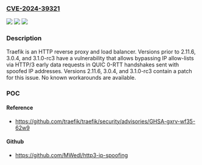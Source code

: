 ### [CVE-2024-39321](https://cve.mitre.org/cgi-bin/cvename.cgi?name=CVE-2024-39321)
![](https://img.shields.io/static/v1?label=Product&message=traefik&color=blue)
![](https://img.shields.io/static/v1?label=Version&message=%3D%20%3C%202.11.6%20&color=brighgreen)
![](https://img.shields.io/static/v1?label=Vulnerability&message=CWE-639%3A%20Authorization%20Bypass%20Through%20User-Controlled%20Key&color=brighgreen)

### Description

Traefik is an HTTP reverse proxy and load balancer. Versions prior to 2.11.6, 3.0.4, and 3.1.0-rc3 have a vulnerability that allows bypassing IP allow-lists via HTTP/3 early data requests in QUIC 0-RTT handshakes sent with spoofed IP addresses. Versions 2.11.6, 3.0.4, and 3.1.0-rc3 contain a patch for this issue. No known workarounds are available.

### POC

#### Reference
- https://github.com/traefik/traefik/security/advisories/GHSA-gxrv-wf35-62w9

#### Github
- https://github.com/MWedl/http3-ip-spoofing

